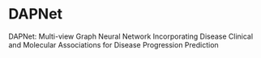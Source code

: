 # DAPNet
DAPNet: Multi-view Graph Neural Network Incorporating Disease Clinical and Molecular Associations for Disease Progression Prediction

